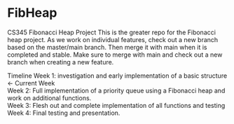 # FibHeap
CS345 Fibonacci Heap Project
This is the greater repo for the Fibonacci heap project. As we work on individual features, check out a new branch based on the master/main branch. Then merge it with main when it is completed and stable.
Make sure to merge with main and check out a new branch when creating a new feature. 

Timeline
Week 1: investigation and early implementation of a basic structure <- Current Week  
Week 2: Full implementation of a priority queue using a Fibonacci heap and work on additional functions.  
Week 3: Flesh out and complete implementation of all functions and testing  
Week 4: Final testing and presentation.  
